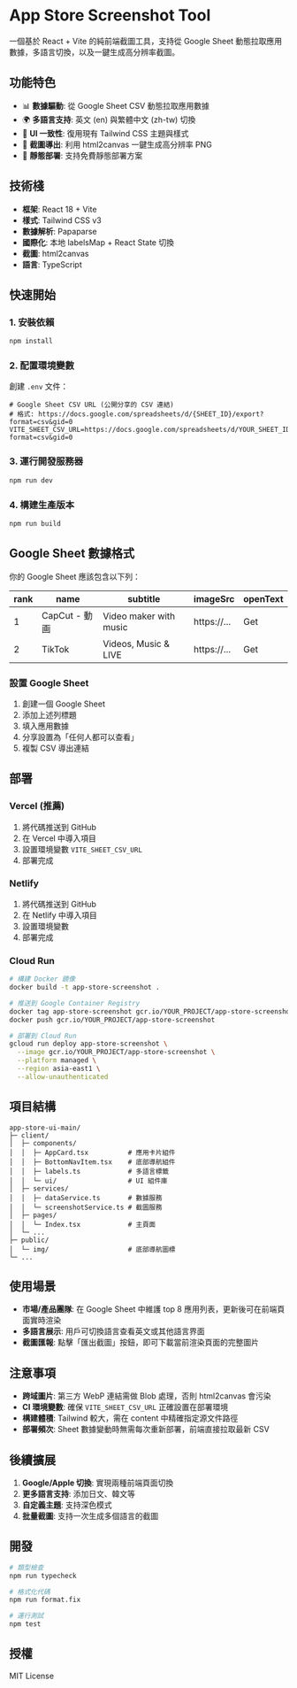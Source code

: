 # App Store Screenshot Tool

一個基於 React + Vite 的純前端截圖工具，支持從 Google Sheet 動態拉取應用數據，多語言切換，以及一鍵生成高分辨率截圖。

## 功能特色

- 📊 **數據驅動**: 從 Google Sheet CSV 動態拉取應用數據
- 🌍 **多語言支持**: 英文 (en) 與繁體中文 (zh-tw) 切換
- 🎨 **UI 一致性**: 復用現有 Tailwind CSS 主題與樣式
- 📸 **截圖導出**: 利用 html2canvas 一鍵生成高分辨率 PNG
- 🚀 **靜態部署**: 支持免費靜態部署方案

## 技術棧

- **框架**: React 18 + Vite
- **樣式**: Tailwind CSS v3
- **數據解析**: Papaparse
- **國際化**: 本地 labelsMap + React State 切換
- **截圖**: html2canvas
- **語言**: TypeScript

## 快速開始

### 1. 安裝依賴

```bash
npm install
```

### 2. 配置環境變數

創建 `.env` 文件：

```env
# Google Sheet CSV URL (公開分享的 CSV 連結)
# 格式: https://docs.google.com/spreadsheets/d/{SHEET_ID}/export?format=csv&gid=0
VITE_SHEET_CSV_URL=https://docs.google.com/spreadsheets/d/YOUR_SHEET_ID/export?format=csv&gid=0
```

### 3. 運行開發服務器

```bash
npm run dev
```

### 4. 構建生產版本

```bash
npm run build
```

## Google Sheet 數據格式

你的 Google Sheet 應該包含以下列：

| rank | name | subtitle | imageSrc | openText |
|------|------|----------|----------|----------|
| 1 | CapCut - 動画 | Video maker with music | https://... | Get |
| 2 | TikTok | Videos, Music & LIVE | https://... | Get |

### 設置 Google Sheet

1. 創建一個 Google Sheet
2. 添加上述列標題
3. 填入應用數據
4. 分享設置為「任何人都可以查看」
5. 複製 CSV 導出連結

## 部署

### Vercel (推薦)

1. 將代碼推送到 GitHub
2. 在 Vercel 中導入項目
3. 設置環境變數 `VITE_SHEET_CSV_URL`
4. 部署完成

### Netlify

1. 將代碼推送到 GitHub
2. 在 Netlify 中導入項目
3. 設置環境變數
4. 部署完成

### Cloud Run

```bash
# 構建 Docker 鏡像
docker build -t app-store-screenshot .

# 推送到 Google Container Registry
docker tag app-store-screenshot gcr.io/YOUR_PROJECT/app-store-screenshot
docker push gcr.io/YOUR_PROJECT/app-store-screenshot

# 部署到 Cloud Run
gcloud run deploy app-store-screenshot \
  --image gcr.io/YOUR_PROJECT/app-store-screenshot \
  --platform managed \
  --region asia-east1 \
  --allow-unauthenticated
```

## 項目結構

```
app-store-ui-main/
├─ client/
│  ├─ components/
│  │  ├─ AppCard.tsx          # 應用卡片組件
│  │  ├─ BottomNavItem.tsx    # 底部導航組件
│  │  ├─ labels.ts            # 多語言標籤
│  │  └─ ui/                  # UI 組件庫
│  ├─ services/
│  │  ├─ dataService.ts       # 數據服務
│  │  └─ screenshotService.ts # 截圖服務
│  ├─ pages/
│  │  └─ Index.tsx            # 主頁面
│  └─ ...
├─ public/
│  └─ img/                    # 底部導航圖標
└─ ...
```

## 使用場景

- **市場/產品團隊**: 在 Google Sheet 中維護 top 8 應用列表，更新後可在前端頁面實時渲染
- **多語言展示**: 用戶可切換語言查看英文或其他語言界面
- **截圖匯報**: 點擊「匯出截圖」按鈕，即可下載當前渲染頁面的完整圖片

## 注意事項

- **跨域圖片**: 第三方 WebP 連結需做 Blob 處理，否則 html2canvas 會污染
- **CI 環境變數**: 確保 `VITE_SHEET_CSV_URL` 正確設置在部署環境
- **構建體積**: Tailwind 較大，需在 content 中精確指定源文件路徑
- **部署頻次**: Sheet 數據變動時無需每次重新部署，前端直接拉取最新 CSV

## 後續擴展

1. **Google/Apple 切換**: 實現兩種前端頁面切換
2. **更多語言支持**: 添加日文、韓文等
3. **自定義主題**: 支持深色模式
4. **批量截圖**: 支持一次生成多個語言的截圖

## 開發

```bash
# 類型檢查
npm run typecheck

# 格式化代碼
npm run format.fix

# 運行測試
npm test
```

## 授權

MIT License 